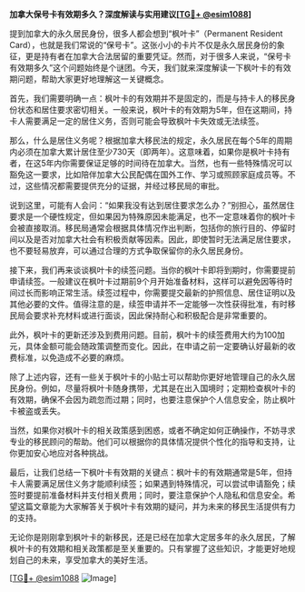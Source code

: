 **加拿大保号卡有效期多久？深度解读与实用建议[[TG💪+ @esim1088](https://t.me/s/esim1088)]**

提到加拿大的永久居民身份，很多人都会想到“枫叶卡”（Permanent Resident Card），也就是我们常说的“保号卡”。这张小小的卡片不仅是永久居民身份的象征，更是持有者在加拿大合法居留的重要凭证。然而，对于很多人来说，“保号卡有效期多久”这个问题始终是个谜团。今天，我们就来深度解读一下枫叶卡的有效期问题，帮助大家更好地理解这一关键概念。

首先，我们需要明确一点：枫叶卡的有效期并不是固定的，而是与持卡人的移民身份状态和居住要求密切相关。一般来说，枫叶卡的有效期为5年，但在这期间，持卡人需要满足一定的居住义务，否则可能会导致枫叶卡失效或无法续签。

那么，什么是居住义务呢？根据加拿大移民法的规定，永久居民在每个5年的周期内必须在加拿大累计居住至少730天（即两年）。这意味着，如果你是枫叶卡持有者，在这5年内你需要保证足够的时间待在加拿大。当然，也有一些特殊情况可以豁免这一要求，比如陪伴加拿大公民配偶在国外工作、学习或照顾家庭成员等。不过，这些情况都需要提供充分的证据，并经过移民局的审批。

说到这里，可能有人会问：“如果我没有达到居住要求怎么办？”别担心，虽然居住要求是一个硬性规定，但如果因为特殊原因未能满足，也不一定意味着你的枫叶卡会被直接取消。移民局通常会根据具体情况作出判断，包括你的旅行目的、停留时间以及是否对加拿大社会有积极贡献等因素。因此，即使暂时无法满足居住要求，也不要轻易放弃，可以通过合理的方式争取保留你的永久居民身份。

接下来，我们再来谈谈枫叶卡的续签问题。当你的枫叶卡即将到期时，你需要提前申请续签。一般建议在枫叶卡过期前9个月开始准备材料，这样可以避免因等待时间过长而影响正常生活。续签过程中，你需要提交最新的护照信息、居住证明以及其他必要的文件。值得注意的是，续签申请并不一定能够一次性获得批准，有时移民局会要求补充材料或进行面谈，因此保持耐心和积极配合是非常重要的。

此外，枫叶卡的更新还涉及到费用问题。目前，枫叶卡的续签费用大约为100加元，具体金额可能会随政策调整而变化。因此，在申请之前一定要确认好最新的收费标准，以免造成不必要的麻烦。

除了上述内容，还有一些关于枫叶卡的小贴士可以帮助你更好地管理自己的永久居民身份。例如，尽量将枫叶卡随身携带，尤其是在出入国境时；定期检查枫叶卡的有效期，确保不会因为疏忽而过期；同时，也要注意保护个人信息安全，防止枫叶卡被盗或丢失。

当然，如果你对枫叶卡的相关政策感到困惑，或者不确定如何正确操作，不妨寻求专业的移民顾问的帮助。他们可以根据你的具体情况提供个性化的指导和支持，让你更加安心地应对各种挑战。

最后，让我们总结一下枫叶卡有效期的关键点：枫叶卡的有效期通常是5年，但持卡人需要满足居住义务才能顺利续签；如果遇到特殊情况，可以尝试申请豁免；续签时要提前准备材料并支付相关费用；同时，要注意保护个人隐私和信息安全。希望这篇文章能为大家解答关于枫叶卡有效期的疑问，并为未来的移民生活提供有力的支持。

无论你是刚刚拿到枫叶卡的新移民，还是已经在加拿大定居多年的永久居民，了解枫叶卡的有效期和相关政策都是至关重要的。只有掌握了这些知识，才能更好地规划自己的未来，享受加拿大的美好生活。

[[TG💪+ @esim1088](https://t.me/s/esim1088) ![Image](https://i.postimg.cc/4NQfJmqS/Snipaste-2025-05-13-00-14-12.png)]